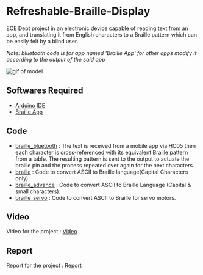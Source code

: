 # Refreshable-Braille-Display

ECE Dept project in an electronic device capable of reading text from an app, and translating it from English characters to a Braille pattern which can be easily felt by a blind user.

*Note: bluetooth code is for app named 'Braille App' for other apps modify it according to the output of the said app*

![gif of model](Refreshable_Braille_Display.gif)

## Softwares Required
- [Arduino IDE](https://www.arduino.cc/en/Main/Software)
- [Braille App](https://drive.google.com/file/d/1J4qEIaJ0qcIv7b7UjU67EF6Y-HYO6rsn/view?usp=drivesdk)
## Code

- [braille_bluetooth](https://github.com/Shrutii07/Refreshable-braille-display/blob/master/braille_bluetooth.ino) : The text is received from a mobile app via HC05 then each character is cross-referenced with its equivalent Braille pattern from a table. The resulting pattern is  sent to the output to actuate the braille pin and the process repeated over again for the next characters. 
- [braille](https://github.com/Shrutii07/Refreshable-braille-display/blob/master/braille.ino) : Code to convert ASCII to Braille language(Capital Characters only).
- [braille_advance](https://github.com/Shrutii07/Refreshable-braille-display/blob/master/braille_advance.ino) : Code to convert ASCII to Braille Language (Capital & small characters).
- [braille_servo](https://github.com/Shrutii07/Refreshable-braille-display/blob/master/braille_servo.ino) : Code to convert ASCII to Braille for servo motors.

## Video
Video for the project : [Video](https://youtu.be/yWvv9QY8iRg)
## Report
Report for the project : [Report](https://docs.google.com/document/d/1jFBnajXjlG_So482YT4tQGygz_mABlTJZRvJyg4ndZo/edit?usp=sharing)
